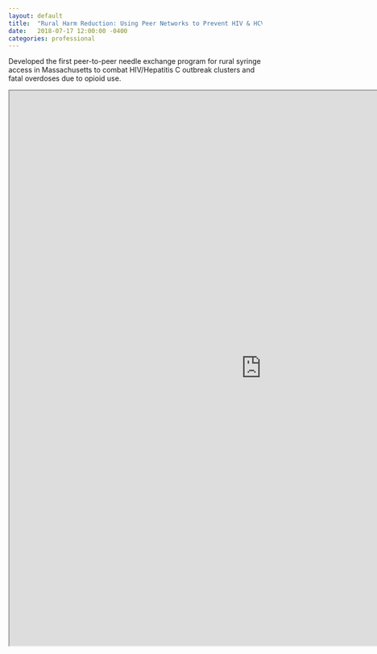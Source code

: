 ```yaml
---
layout: default
title:  "Rural Harm Reduction: Using Peer Networks to Prevent HIV & HCV"
date:   2018-07-17 12:00:00 -0400
categories: professional
---
```

Developed the first peer-to-peer needle exchange program for rural syringe access in Massachusetts to combat HIV/Hepatitis C outbreak clusters and fatal overdoses due to opioid use.

<iframe src="https://drive.google.com/file/d/1yJUlEkfdlwqXOUsGMKwH5_cbnpWrM650/preview" width="1000" height="1100"> </iframe>
<!-- width="2550" height="3300" -->



















